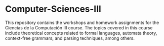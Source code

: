 # Computer-Sciences-III

This repository contains the workshops and homework assignments for the Ciencias de la Computación III course. The topics covered in this course include theoretical concepts related to formal languages, automata theory, context-free grammars, and parsing techniques, among others.
